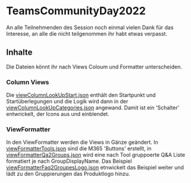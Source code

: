 # TeamsCommunityDay2022
An alle Teilnehmenden des Session noch einmal vielen Dank für das Interesse, an alle die nicht teilgenommen ihr habt etwas verpasst.

## Inhalte
Die Dateien könnt ihr nach Views Coloum und Formatter unterscheiden.

### Column Views
Die [viewColumnLookUpStart.json](https://github.com/theq2020/TeamsCommunityDay2022/blob/main/viewColumnLookUpStart.json) enthält den Startpunkt und Startüberlegungen und die Logik wird dann in der [viewColumnLookUpCategories.json](https://github.com/theq2020/TeamsCommunityDay2022/blob/main/viewColumnLookUpCategories.json) angewand. Damit ist ein 'Schalter' entwrickelt, der Icons aus und einblendet.

### ViewFormatter
In den ViewFormatter werden die Views in Gänze geändert. In [viewFormatterTools.json](https://github.com/theq2020/TeamsCommunityDay2022/blob/main/viewFormatterTools.json) sind die M365 'Buttons' erstellt, in [viewFormatterQa2Groups.json](https://github.com/theq2020/TeamsCommunityDay2022/blob/main/viewFormatterQa2Groups.json) wird eine nach Tool gruppoerte Q&A Liste  formatiert je nach GroupDisplayName. Das Beispiel [viewFormatterFaq2GroupesLogo.json](https://github.com/theq2020/TeamsCommunityDay2022/blob/main/viewFormatterFaq2GroupesLogo.json) etnwickelt das Beispiel weiter und lädt zu den Gruppierungen das Produktlogo hinzu.


